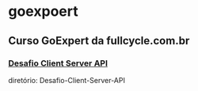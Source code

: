 # goexpoert

## Curso GoExpert da fullcycle.com.br

### [Desafio Client Server API](https://plataforma.fullcycle.com.br/courses/235/175/177/conteudos?projeto=60&fase=268)

diretório: Desafio-Client-Server-API
